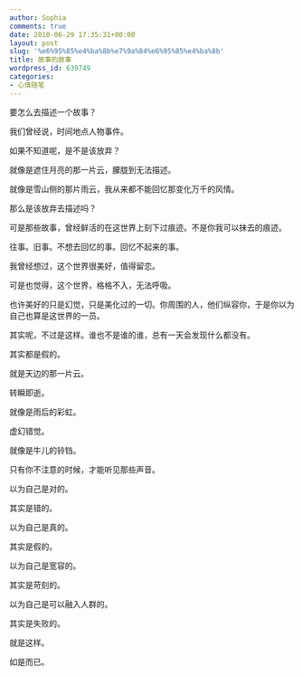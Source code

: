 ```yaml
---
author: Sophia
comments: true
date: 2010-06-29 17:35:31+00:00
layout: post
slug: '%e6%95%85%e4%ba%8b%e7%9a%84%e6%95%85%e4%ba%8b'
title: 故事的故事
wordpress_id: 639749
categories:
- 心情随笔
---
```


要怎么去描述一个故事？

我们曾经说，时间地点人物事件。

如果不知道呢，是不是该放弃？

就像是遮住月亮的那一片云，朦胧到无法描述。

就像是雪山侧的那片雨云，我从来都不能回忆那变化万千的风情。

那么是该放弃去描述吗？

可是那些故事，曾经鲜活的在这世界上刻下过痕迹。不是你我可以抹去的痕迹。

往事。旧事。不想去回忆的事。回忆不起来的事。

我曾经想过，这个世界很美好，值得留恋。

可是也觉得，这个世界，格格不入，无法呼吸。

也许美好的只是幻觉，只是美化过的一切。你周围的人，他们纵容你，于是你以为自己也算是这世界的一员。

其实呢，不过是这样。谁也不是谁的谁，总有一天会发现什么都没有。

其实都是假的。

就是天边的那一片云。

转瞬即逝。

就像是雨后的彩虹。

虚幻错觉。

就像是牛儿的铃铛。

只有你不注意的时候，才能听见那些声音。

以为自己是对的。

其实是错的。

以为自己是真的。

其实是假的。

以为自己是宽容的。

其实是苛刻的。

以为自己是可以融入人群的。

其实是失败的。

就是这样。

如是而已。
